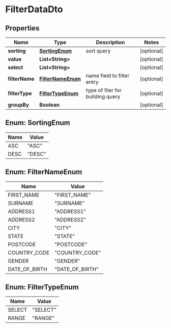 

# FilterDataDto

## Properties

Name | Type | Description | Notes
------------ | ------------- | ------------- | -------------
**sorting** | [**SortingEnum**](#SortingEnum) | sort query |  [optional]
**value** | **List&lt;String&gt;** |  |  [optional]
**select** | **List&lt;String&gt;** |  |  [optional]
**filterName** | [**FilterNameEnum**](#FilterNameEnum) | name field to filter entry |  [optional]
**filterType** | [**FilterTypeEnum**](#FilterTypeEnum) | type of filer for building query |  [optional]
**groupBy** | **Boolean** |  |  [optional]



## Enum: SortingEnum

Name | Value
---- | -----
ASC | &quot;ASC&quot;
DESC | &quot;DESC&quot;



## Enum: FilterNameEnum

Name | Value
---- | -----
FIRST_NAME | &quot;FIRST_NAME&quot;
SURNAME | &quot;SURNAME&quot;
ADDRESS1 | &quot;ADDRESS1&quot;
ADDRESS2 | &quot;ADDRESS2&quot;
CITY | &quot;CITY&quot;
STATE | &quot;STATE&quot;
POSTCODE | &quot;POSTCODE&quot;
COUNTRY_CODE | &quot;COUNTRY_CODE&quot;
GENDER | &quot;GENDER&quot;
DATE_OF_BIRTH | &quot;DATE_OF_BIRTH&quot;



## Enum: FilterTypeEnum

Name | Value
---- | -----
SELECT | &quot;SELECT&quot;
RANGE | &quot;RANGE&quot;




